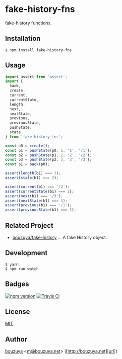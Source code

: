 # fake-history-fns

fake-history functions.

## Installation

```
$ npm install fake-history-fns
```

## Usage

```ts
import assert from 'assert';
import {
  back,
  create,
  current,
  currentState,
  length,
  next,
  nextState,
  previous,
  previousState,
  pushState,
  state
} from 'fake-history-fns';

const p0 = create();
const p1 = pushState(p0, 1, '1', '/1');
const p2 = pushState(p1, 2, '2', '/2');
const p3 = pushState(p2, 3, '3', '/3');
const b1 = back(p0);

assert(length(b1) === 3);
assert(state(b1) === 2);

assert(current(b1) === '/2');
assert(currentState(b1) === 2);
assert(next(b1) === '/3');
assert(nextState(b1) === 3);
assert(previous(b1) === '/1');
assert(previousState(b1) === 1);
```

## Related Project

- [bouzuya/fake-history][] ... A fake History object.

[bouzuya/fake-history]: https://github.com/bouzuya/fake-history

## Development

```
$ yarn
$ npm run watch
```

## Badges

[![npm version][npm-badge-url]][npm-url]
[![Travis CI][travisci-badge-url]][travisci-url]

[npm-badge-url]: https://img.shields.io/npm/v/fake-history-fns.svg
[npm-url]: https://www.npmjs.com/package/fake-history-fns
[travisci-badge-url]: https://img.shields.io/travis/bouzuya/fake-history-fns.svg
[travisci-url]: https://travis-ci.org/bouzuya/fake-history-fns

## License

[MIT](LICENSE)

## Author

[bouzuya][user] &lt;[m@bouzuya.net][email]&gt; ([http://bouzuya.net][url])

[user]: https://github.com/bouzuya
[email]: mailto:m@bouzuya.net
[url]: http://bouzuya.net
